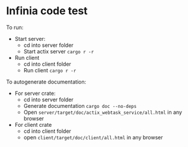 # Infinia code test

To run:
- Start server: 
    - cd into server folder
    - Start actix server ```cargo r -r```
- Run client
    - cd into client folder
    - Run client ```cargo r -r```

To autogenerate documentation:
- For server crate: 
    - cd into server folder
    - Generate documentation ```cargo doc --no-deps```
    - Open ```server/target/doc/actix_webtask_service/all.html``` in any browser
- For client crate
    - cd into client folder
    - open ```client/target/doc/client/all.html``` in any browser